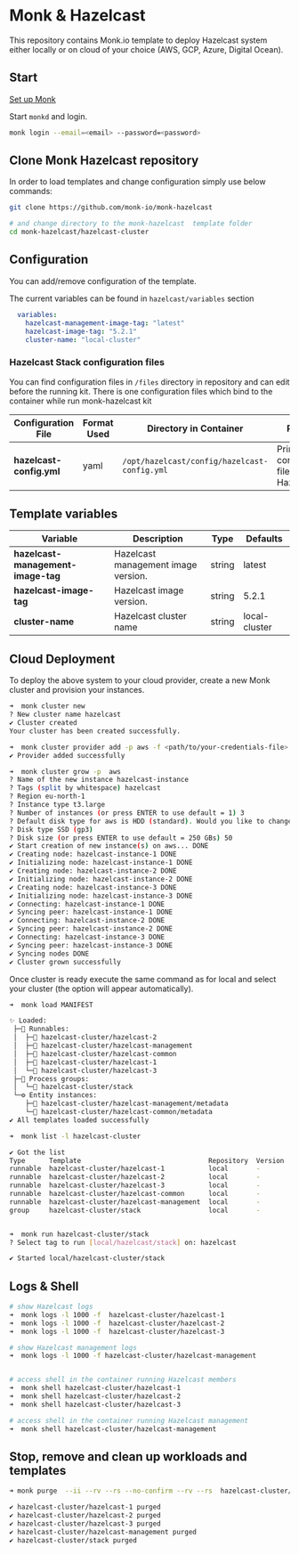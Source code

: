 # Monk & Hazelcast

This repository contains Monk.io template to deploy Hazelcast system either locally or on cloud of your choice (AWS, GCP, Azure, Digital Ocean).

## Start

[Set up Monk](https://docs.monk.io/docs/monk-in-10/)

Start `monkd` and login.

```bash
monk login --email=<email> --password=<password>
```

## Clone Monk Hazelcast repository

In order to load templates and change configuration simply use below commands:

```bash
git clone https://github.com/monk-io/monk-hazelcast

# and change directory to the monk-hazelcast  template folder
cd monk-hazelcast/hazelcast-cluster

```

## Configuration

You can add/remove configuration of the template.

The current variables can be found in `hazelcast/variables` section

```yaml
  variables:
    hazelcast-management-image-tag: "latest"
    hazelcast-image-tag: "5.2.1"
    cluster-name: "local-cluster"
```

### Hazelcast Stack configuration files

You can find configuration files in `/files` directory in repository and can edit before the running kit. There is one configuration files which bind to the container while run monk-hazelcast kit

| Configuration File       | Format Used | Directory in Container                       | Purpose                                  |
| ------------------------ | ----------- | -------------------------------------------- | ---------------------------------------- |
| **hazelcast-config.yml** | yaml        | `/opt/hazelcast/config/hazelcast-config.yml` | Primary configuration file for Hazelcast |

## Template variables

| Variable                           | Description                         | Type   | Defaults      |
| ---------------------------------- | ----------------------------------- | ------ | ------------- |
| **hazelcast-management-image-tag** | Hazelcast management image version. | string | latest        |
| **hazelcast-image-tag**            | Hazelcast  image version.           | string | 5.2.1         |
| **cluster-name**                   | Hazelcast cluster name              | string | local-cluster |

## Cloud Deployment

To deploy the above system to your cloud provider, create a new Monk cluster and provision your instances.

```bash
➜  monk cluster new
? New cluster name hazelcast
✔ Cluster created
Your cluster has been created successfully.

➜  monk cluster provider add -p aws -f <path/to/your-credentials-file>
✔ Provider added successfully

➜  monk cluster grow -p  aws
? Name of the new instance hazelcast-instance
? Tags (split by whitespace) hazelcast
? Region eu-north-1
? Instance type t3.large
? Number of instances (or press ENTER to use default = 1) 3
? Default disk type for aws is HDD (standard). Would you like to change it? Yes
? Disk type SSD (gp3)
? Disk size (or press ENTER to use default = 250 GBs) 50
✔ Start creation of new instance(s) on aws... DONE
✔ Creating node: hazelcast-instance-1 DONE
✔ Initializing node: hazelcast-instance-1 DONE
✔ Creating node: hazelcast-instance-2 DONE
✔ Initializing node: hazelcast-instance-2 DONE
✔ Creating node: hazelcast-instance-3 DONE
✔ Initializing node: hazelcast-instance-3 DONE
✔ Connecting: hazelcast-instance-1 DONE
✔ Syncing peer: hazelcast-instance-1 DONE
✔ Connecting: hazelcast-instance-2 DONE
✔ Syncing peer: hazelcast-instance-2 DONE
✔ Connecting: hazelcast-instance-3 DONE
✔ Syncing peer: hazelcast-instance-3 DONE
✔ Syncing nodes DONE
✔ Cluster grown successfully
```

Once cluster is ready execute the same command as for local and select your cluster (the option will appear automatically).

```bash
➜  monk load MANIFEST

✨ Loaded:
 ├─🔩 Runnables:
 │  ├─🧩 hazelcast-cluster/hazelcast-2
 │  ├─🧩 hazelcast-cluster/hazelcast-management
 │  ├─🧩 hazelcast-cluster/hazelcast-common
 │  ├─🧩 hazelcast-cluster/hazelcast-1
 │  └─🧩 hazelcast-cluster/hazelcast-3
 ├─🔗 Process groups:
 │  └─🧩 hazelcast-cluster/stack
 └─⚙️ Entity instances:
    ├─🧩 hazelcast-cluster/hazelcast-management/metadata
    └─🧩 hazelcast-cluster/hazelcast-common/metadata
✔ All templates loaded successfully

➜  monk list -l hazelcast-cluster

✔ Got the list
Type      Template                                Repository  Version  Tags
runnable  hazelcast-cluster/hazelcast-1           local       -        self hosted, distributed systems, database
runnable  hazelcast-cluster/hazelcast-2           local       -        self hosted, distributed systems, database
runnable  hazelcast-cluster/hazelcast-3           local       -        self hosted, distributed systems, database
runnable  hazelcast-cluster/hazelcast-common      local       -        self hosted, distributed systems, database
runnable  hazelcast-cluster/hazelcast-management  local       -        self hosted, distributed systems, database
group     hazelcast-cluster/stack                 local       -        -


➜  monk run hazelcast-cluster/stack
? Select tag to run [local/hazelcast/stack] on: hazelcast

✔ Started local/hazelcast-cluster/stack
```

## Logs & Shell

```bash
# show Hazelcast logs
➜  monk logs -l 1000 -f  hazelcast-cluster/hazelcast-1
➜  monk logs -l 1000 -f  hazelcast-cluster/hazelcast-2
➜  monk logs -l 1000 -f  hazelcast-cluster/hazelcast-3

# show Hazelcast management logs
➜  monk logs -l 1000 -f hazelcast-cluster/hazelcast-management


# access shell in the container running Hazelcast members
➜  monk shell hazelcast-cluster/hazelcast-1
➜  monk shell hazelcast-cluster/hazelcast-2
➜  monk shell hazelcast-cluster/hazelcast-3

# access shell in the container running Hazelcast management
➜  monk shell hazelcast-cluster/hazelcast-management

```

## Stop, remove and clean up workloads and templates

```bash
➜ monk purge  --ii --rv --rs --no-confirm --rv --rs  hazelcast-cluster/hazelcast-1 hazelcast-cluster/hazelcast-2 hazelcast-cluster/hazelcast-3 hazelcast-cluster/hazelcast-management hazelcast-cluster/stack

✔ hazelcast-cluster/hazelcast-1 purged
✔ hazelcast-cluster/hazelcast-2 purged
✔ hazelcast-cluster/hazelcast-3 purged
✔ hazelcast-cluster/hazelcast-management purged
✔ hazelcast-cluster/stack purged
```
